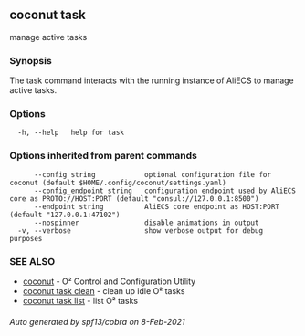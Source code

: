 ## coconut task

manage active tasks

### Synopsis

The task command interacts with the running instance of AliECS to
manage active tasks.

### Options

```
  -h, --help   help for task
```

### Options inherited from parent commands

```
      --config string            optional configuration file for coconut (default $HOME/.config/coconut/settings.yaml)
      --config_endpoint string   configuration endpoint used by AliECS core as PROTO://HOST:PORT (default "consul://127.0.0.1:8500")
      --endpoint string          AliECS core endpoint as HOST:PORT (default "127.0.0.1:47102")
      --nospinner                disable animations in output
  -v, --verbose                  show verbose output for debug purposes
```

### SEE ALSO

* [coconut](coconut.md)	 - O² Control and Configuration Utility
* [coconut task clean](coconut_task_clean.md)	 - clean up idle O² tasks
* [coconut task list](coconut_task_list.md)	 - list O² tasks

###### Auto generated by spf13/cobra on 8-Feb-2021
